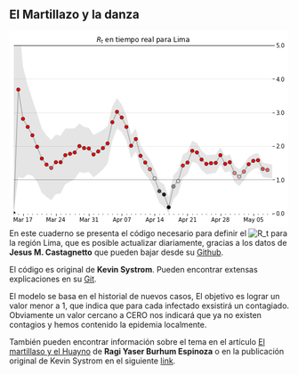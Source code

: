 ## El Martillazo y la danza
![imagen](8demayo.png) 
En este cuaderno se presenta el código necesario para definir el ![$R_t$](https://render.githubusercontent.com/render/math?math=R_t&mode=inline) para la región Lima, que es posible actualizar diariamente, gracias a los datos de **Jesus M. Castagnetto** que pueden bajar desde su [Github](https://github.com/jmcastagnetto/covid-19-peru-data).

El código es original de **Kevin Systrom**. Pueden encontrar extensas explicaciones en su [Git](https://github.com/k-sys/covid-19).

El modelo se basa en el historial de nuevos casos, El objetivo es lograr un valor menor a 1, que indica que para cada infectado exsistirá un contagiado. Obviamente un valor cercano a CERO nos indicará que ya no existen contagios y hemos contenido la epidemia localmente.
 
También pueden encontrar información sobre el tema en el artículo [El martillaso y el Huayno](https://medium.com/@rburhum/el-martillazo-y-el-huayno-278716f49938) de **Ragi Yaser Burhum Espinoza** o en la publicación original de Kevin Systrom en el siguiente [link](http://systrom.com/blog/the-metric-we-need-to-manage-covid-19/).
